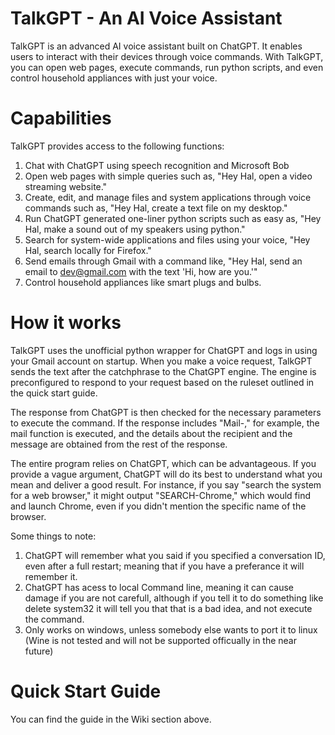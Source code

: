 # TalkGPT - An AI Voice Assistant

TalkGPT is an advanced AI voice assistant built on ChatGPT. It enables users to interact with their devices through voice commands. With TalkGPT, you can open web pages, execute commands, run python scripts, and even control household appliances with just your voice.

# Capabilities

TalkGPT provides access to the following functions:

   1. Chat with ChatGPT using speech recognition and Microsoft Bob
   2. Open web pages with simple queries such as, "Hey Hal, open a video streaming website."
   3. Create, edit, and manage files and system applications through voice commands such as, "Hey Hal, create a text file on my desktop."
   4. Run ChatGPT generated one-liner python scripts such as easy as, "Hey Hal, make a sound out of my speakers using python."
   5. Search for system-wide applications and files using your voice, "Hey Hal, search locally for Firefox."
   6. Send emails through Gmail with a command like, "Hey Hal, send an email to dev@gmail.com with the text 'Hi, how are you.'"
   7. Control household appliances like smart plugs and bulbs.

# How it works

TalkGPT uses the unofficial python wrapper for ChatGPT and logs in using your Gmail account on startup. When you make a voice request, TalkGPT sends the text after the catchphrase to the ChatGPT engine. The engine is preconfigured to respond to your request based on the ruleset outlined in the quick start guide.

The response from ChatGPT is then checked for the necessary parameters to execute the command. If the response includes "Mail-," for example, the mail function is executed, and the details about the recipient and the message are obtained from the rest of the response.

The entire program relies on ChatGPT, which can be advantageous. If you provide a vague argument, ChatGPT will do its best to understand what you mean and deliver a good result. For instance, if you say "search the system for a web browser," it might output "SEARCH-Chrome," which would find and launch Chrome, even if you didn't mention the specific name of the browser.

Some things to note:
1. ChatGPT will remember what you said if you specified a conversation ID, even after a full restart; meaning that if you have a preferance it will remember it.
2. ChatGPT has acess to local Command line, meaning it can cause damage if you are not carefull, although if you tell it to do something like delete system32 it will tell you that that is a bad idea, and not execute the command.
3. Only works on windows, unless somebody else wants to port it to linux (Wine is not tested and will not be supported officually in the near future)

# Quick Start Guide
You can find the guide in the Wiki section above.
